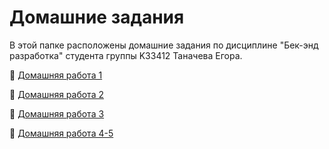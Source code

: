 # Домашние задания

В этой папке расположены домашние задания по дисциплине "Бек-энд разработка" студента группы K33412 Таначева Егора.

📎 [Домашняя работа 1](./HW1/)

📎 [Домашняя работа 2](./HW2)

📎 [Домашняя работа 3](./HW3)

📎 [Домашняя работа 4-5](./HW4_5)